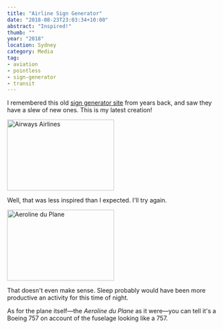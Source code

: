 ```yaml
---
title: "Airline Sign Generator"
date: "2018-08-23T23:03:34+10:00"
abstract: "Inspired!"
thumb: ""
year: "2018"
location: Sydney
category: Media
tag:
- aviation
- pointless
- sign-generator
- transit
---
```

I remembered this old [sign generator site] from years back, and saw they have a slew of new ones. This is my latest creation!

<p><img src="https://rubenerd.com/files/2018/airwaysairlines.jpg" alt="Airways Airlines" style="width:250px; height:166px;" /></p>

Well, that was less inspired than I expected. I'll try again.

<p><img src="https://rubenerd.com/files/2018/aeroline-du-plane.jpg" alt="Aeroline du Plane" style="width:250px; height:166px;" /></p>

That doesn't even make sense. Sleep probably would have been more productive an activity for this time of night.

As for the plane itself—the *Aeroline du Plane* as it were—you can tell it's a Boeing 757 on account of the fuselage looking like a 757.

[sign generator site]: http://www.redkid.net/generator/plane/

